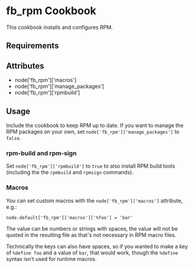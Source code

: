 fb_rpm Cookbook
====================
This cookbook installs and configures RPM.

Requirements
------------

Attributes
----------
* node['fb_rpm']['macros']
* node['fb_rpm']['manage_packages']
* node['fb_rpm']['rpmbuild']

Usage
-----
Include the cookbook to keep RPM up to date. If you want to manage the RPM 
packages on your own, set `node['fb_rpm']['manage_packages']` to `false`.

### rpm-build and rpm-sign
Set `node['fb_rpm']['rpmbuild']` to `true` to also install RPM build tools 
(including the the `rpmbuild` and `rpmsign` commands).

### Macros
You can set custom macros with the `node['fb_rpm']['macros']` attribute, e.g.:

```
node.default['fb_rpm']['macros']['%foo'] = 'bar'
```

The value can be numbers or strings with spaces, the value will not be quoted in
the resulting file as that's not necessary in RPM macro files.

Technically the keys can also have spaces, so if you wanted to make a key of
`%define foo` and a value of `bar`, that would work, though the `%define` syntax
isn't used for runtime macros.
